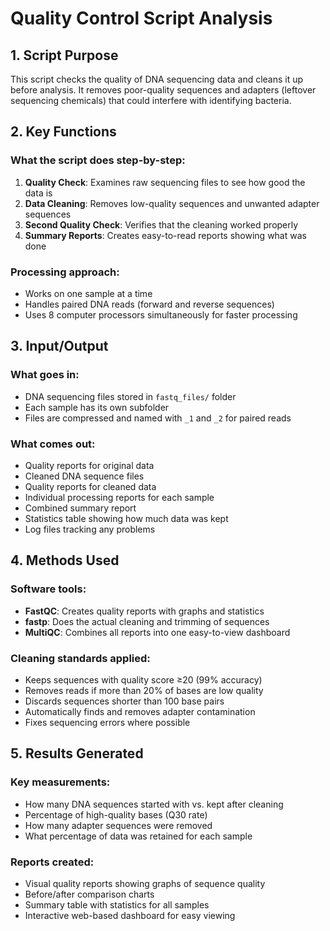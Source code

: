 # Quality Control Script Analysis

## 1. Script Purpose
This script checks the quality of DNA sequencing data and cleans it up before analysis. It removes poor-quality sequences and adapters (leftover sequencing chemicals) that could interfere with identifying bacteria.

## 2. Key Functions

### What the script does step-by-step:
1. **Quality Check**: Examines raw sequencing files to see how good the data is
2. **Data Cleaning**: Removes low-quality sequences and unwanted adapter sequences
3. **Second Quality Check**: Verifies that the cleaning worked properly
4. **Summary Reports**: Creates easy-to-read reports showing what was done

### Processing approach:
- Works on one sample at a time
- Handles paired DNA reads (forward and reverse sequences)
- Uses 8 computer processors simultaneously for faster processing

## 3. Input/Output

### What goes in:
- DNA sequencing files stored in `fastq_files/` folder
- Each sample has its own subfolder
- Files are compressed and named with `_1` and `_2` for paired reads

### What comes out:
- Quality reports for original data
- Cleaned DNA sequence files
- Quality reports for cleaned data  
- Individual processing reports for each sample
- Combined summary report
- Statistics table showing how much data was kept
- Log files tracking any problems

## 4. Methods Used

### Software tools:
- **FastQC**: Creates quality reports with graphs and statistics
- **fastp**: Does the actual cleaning and trimming of sequences
- **MultiQC**: Combines all reports into one easy-to-view dashboard

### Cleaning standards applied:
- Keeps sequences with quality score ≥20 (99% accuracy)
- Removes reads if more than 20% of bases are low quality
- Discards sequences shorter than 100 base pairs
- Automatically finds and removes adapter contamination
- Fixes sequencing errors where possible

## 5. Results Generated

### Key measurements:
- How many DNA sequences started with vs. kept after cleaning
- Percentage of high-quality bases (Q30 rate)
- How many adapter sequences were removed
- What percentage of data was retained for each sample

### Reports created:
- Visual quality reports showing graphs of sequence quality
- Before/after comparison charts
- Summary table with statistics for all samples
- Interactive web-based dashboard for easy viewing

